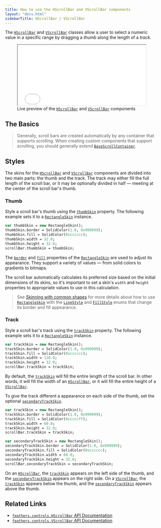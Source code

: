 ```yaml
---
title: How to use the HScrollBar and VScrollBar components
layout: "docs.html"
sidebarTitle: HScrollBar / VScrollBar
---
```


The [`HScrollBar`](https://api.feathersui.com/current/feathers/controls/HScrollBar.html) and [`VScrollBar`](https://api.feathersui.com/current/feathers/controls/VScrollBar.html) classes allow a user to select a numeric value in a specific range by dragging a _thumb_ along the length of a _track_.

<figure>
<iframe src="/learn/haxe-openfl/samples/scroll-bar.html" width="100%" height="200"></iframe>
<figcaption>Live preview of the <a href="https://api.feathersui.com/current/feathers/controls/HScrollBar.html"><code>HScrollBar</code></a> and <a href="https://api.feathersui.com/current/feathers/controls/VScrollBar.html"><code>VScrollBar</code></a> components</figcaption>
</figure>

## The Basics

> Generally, scroll bars are created automatically by any container that supports scrolling. When creating custom components that support scrolling, you should generally extend [`BaseScrollContainer`](https://api.feathersui.com/current/feathers/controls/supportClasses/BaseScrollContainer.html).

## Styles

The skins for the [`HScrollBar`](https://api.feathersui.com/current/feathers/controls/HScrollBar.html) and [`VScrollBar`](https://api.feathersui.com/current/feathers/controls/VScrollBar.html) components are divided into two main parts: the thumb and the track. The track may either fill the full length of the scroll bar, or it may be optionally divided in half — meeting at the center of the scroll bar's thumb.

### Thumb

Style a scroll bar's thumb using the [`thumbSkin`](https://api.feathersui.com/current/feathers/controls/supportClasses/BaseScrollBar.html#thumbSkin) property. The following example sets it to a [`RectangleSkin`](https://api.feathersui.com/current/feathers/skins/RectangleSkin.html) instance.

```haxe
var thumbSkin = new RectangleSkin();
thumbSkin.border = SolidColor(1.0, 0x999999);
thumbSkin.fill = SolidColor(0xcccccc);
thumbSkin.width = 32.0;
thumbSkin.height = 32.0;
scrollBar.thumbSkin = thumbSkin;
```

The [`border`](https://api.feathersui.com/current/feathers/skins/BaseGraphicsPathSkin.html#border) and [`fill`](https://api.feathersui.com/current/feathers/skins/BaseGraphicsPathSkin.html#fill) properties of the [`RectangleSkin`](https://api.feathersui.com/current/feathers/skins/RectangleSkin.html) are used to adjust its appearance. They support a variety of values — from solid colors to gradients to bitmaps.

The scroll bar automatically calculates its preferred size based on the initial dimensions of its skins, so it's important to set a skin's `width` and `height` properties to appropriate values to use in this calculation.

> See [Skinning with common shapes](./shape-skins.md) for more details about how to use [`RectangleSkin`](https://api.feathersui.com/current/feathers/skins/RectangleSkin.html) with the [`LineStyle`](https://api.feathersui.com/current/feathers/graphics/LineStyle.html) and [`FillStyle`](https://api.feathersui.com/current/feathers/graphics/FillStyle.html) enums that change its border and fill appearance.

### Track

Style a scroll bar's track using the [`trackSkin`](https://api.feathersui.com/current/feathers/controls/supportClasses/BaseScrollBar.html#trackSkin) property. The following example sets it to a [`RectangleSkin`](https://api.feathersui.com/current/feathers/skins/RectangleSkin.html) instance.

```haxe
var trackSkin = new RectangleSkin();
trackSkin.border = SolidColor(1.0, 0x999999);
trackSkin.fill = SolidColor(0xcccccc);
trackSkin.width = 120.0;
trackSkin.height = 32.0;
scrollBar.trackSkin = trackSkin;
```

By default, the [`trackSkin`](https://api.feathersui.com/current/feathers/controls/supportClasses/BaseScrollBar.html#trackSkin) will fill the entire length of the scroll bar. In other words, it will fill the width of an [`HScrollBar`](https://api.feathersui.com/current/feathers/controls/HScrollBar.html), or it will fill the entire height of a [`VScrollBar`](https://api.feathersui.com/current/feathers/controls/VScrollBar.html).

To give the track different a appearance on each side of the thumb, set the optional [`secondaryTrackSkin`](https://api.feathersui.com/current/feathers/controls/supportClasses/BaseScrollBar.html#secondaryTrackSkin).

```haxe
var trackSkin = new RectangleSkin();
trackSkin.border = SolidColor(1.0, 0x999999);
trackSkin.fill = SolidColor(0xccccff);
trackSkin.width = 60.0;
trackSkin.height = 32.0;
scrollBar.trackSkin = trackSkin;

var secondaryTrackSkin = new RectangleSkin();
secondaryTrackSkin.border = SolidColor(1.0, 0x999999);
secondaryTrackSkin.fill = SolidColor(0xcccccc);
secondaryTrackSkin.width = 60.0;
secondaryTrackSkin.height = 32.0;
scrollBar.secondaryTrackSkin = secondaryTrackSkin;
```

On an [`HScrollBar`](https://api.feathersui.com/current/feathers/controls/HScrollBar.html), the [`trackSkin`](https://api.feathersui.com/current/feathers/controls/supportClasses/BaseScrollBar.html#trackSkin) appears on the left side of the thumb, and the [`secondaryTrackSkin`](https://api.feathersui.com/current/feathers/controls/supportClasses/BaseScrollBar.html#secondaryTrackSkin) appears on the right side. On a [`VScrollBar`](https://api.feathersui.com/current/feathers/controls/VScrollBar.html), the [`trackSkin`](https://api.feathersui.com/current/feathers/controls/supportClasses/BaseScrollBar.html#trackSkin) appears below the thumb, and the [`secondaryTrackSkin`](https://api.feathersui.com/current/feathers/controls/supportClasses/BaseScrollBar.html#secondaryTrackSkin) appears above the thumb.

## Related Links

- [`feathers.controls.HScrollBar` API Documentation](https://api.feathersui.com/current/feathers/controls/HScrollBar.html)
- [`feathers.controls.VScrollBar` API Documentation](https://api.feathersui.com/current/feathers/controls/VScrollBar.html)
